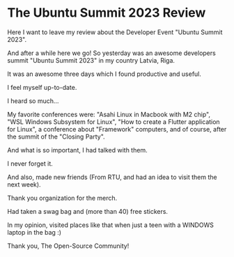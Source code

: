 # The Ubuntu Summit 2023 Review
Here I want to leave my review about the Developer Event "Ubuntu Summit 2023".


And after a while here we go! 
So yesterday was an awesome developers summit "Ubuntu Summit 2023" in my country Latvia, Riga.

It was an awesome three days which I found productive and useful.

I feel myself up-to-date.

I heard so much...

My favorite conferences were: "Asahi Linux in Macbook with M2 chip",
"WSL Windows Subsystem for Linux", 
"How to create a Flutter application for Linux",
a conference about "Framework" computers, and of course,
after the summit of the "Closing Party".

And what is so important, I had talked with them.

I never forget it.

And also, made new friends (From RTU, and had an idea to visit them the next week).

Thank you organization for the merch.

Had taken a swag bag and (more than 40) free stickers.


In my opinion, visited places like that when just a teen with a WINDOWS laptop in the bag :)

Thank you, The Open-Source Community!
